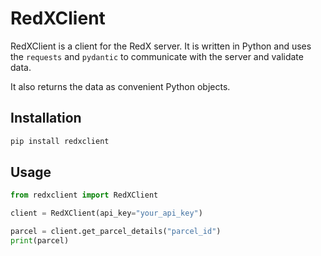 # RedXClient

RedXClient is a client for the RedX server. It is written in Python and uses the `requests` and `pydantic` to communicate with the server and validate data.

It also returns the data as convenient Python objects.

## Installation

```bash
pip install redxclient
```

## Usage

```python
from redxclient import RedXClient

client = RedXClient(api_key="your_api_key")

parcel = client.get_parcel_details("parcel_id")
print(parcel)
```
